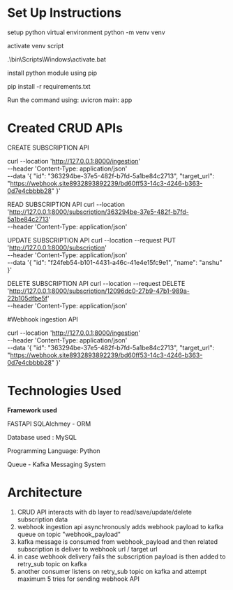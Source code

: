 # Set Up Instructions

setup python virtual environment
python -m venv venv

activate venv script

.\bin\Scripts\Windows\activate.bat

install python module using pip

pip install -r requirements.txt


Run the command using:
uvicron main: app


# Created CRUD APIs


CREATE SUBSCRIPTION API

curl --location 'http://127.0.0.1:8000/ingestion' \
--header 'Content-Type: application/json' \
--data '{
  "id": "363294be-37e5-482f-b7fd-5a1be84c2713",
  "target_url": "https://webhook.site8932893892239/bd60ff53-14c3-4246-b363-0d7e4cbbbb28"
}'

READ SUBSCRIPTION API
curl --location 'http://127.0.0.1:8000/subscription/363294be-37e5-482f-b7fd-5a1be84c2713' \
--header 'Content-Type: application/json'

UPDATE SUBSCRIPTION API
curl --location --request PUT 'http://127.0.0.1:8000/subscription' \
--header 'Content-Type: application/json' \
--data '{
    "id": "f24feb54-b101-4431-a46c-41e4e15fc9e1",
  "name": "anshu"
}'

DELETE SUBSCRIPTION API
curl --location --request DELETE 'http://127.0.0.1:8000/subscription/12096dc0-27b9-47b1-989a-22b105dfbe5f' \
--header 'Content-Type: application/json'


#Webhook ingestion API

curl --location 'http://127.0.0.1:8000/ingestion' \
--header 'Content-Type: application/json' \
--data '{
  "id": "363294be-37e5-482f-b7fd-5a1be84c2713",
  "target_url": "https://webhook.site8932893892239/bd60ff53-14c3-4246-b363-0d7e4cbbbb28"
}'



 # Technologies Used 

 **Framework used**

 FASTAPI
 SQLAlchmey - ORM


 Database used : MySQL

 Programming Language: Python

 Queue - Kafka Messaging System


# Architecture

1. CRUD API interacts with db layer to read/save/update/delete subscription data
2. webhook ingestion api asynchronously adds webhook payload to kafka queue on topic "webhook_payload"
3. kafka message is consumed from webhook_payload and then related subscription is deliver to webhook url / target url
4. in case webhook delivery fails the subscription payload is then added to retry_sub topic on kafka
5. another consumer listens on retry_sub topic on kafka and attempt maximum 5 tries for sending webhook API
